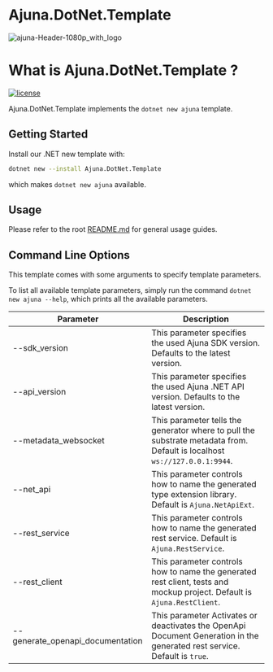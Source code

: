 # Ajuna.DotNet.Template
![ajuna-Header-1080p_with_logo](https://user-images.githubusercontent.com/17710198/136852531-d9eb47cd-efcd-4c88-bdbf-78dfcbffe287.png)

# What is Ajuna.DotNet.Template ?
[![license](https://img.shields.io/github/license/ajuna-network/Ajuna.SDK)](https://github.com/ajuna-network/Ajuna.SDK/blob/origin/LICENSE)

Ajuna.DotNet.Template implements the `dotnet new ajuna` template.

## Getting Started
Install our .NET new template with:

```sh
dotnet new --install Ajuna.DotNet.Template
```

which makes `dotnet new ajuna` available.

## Usage
Please refer to the root [README.md](../../README.md) for general usage guides.

## Command Line Options
This template comes with some arguments to specify template parameters. 

To list all available template parameters, simply run the command `dotnet new ajuna --help`, which prints all the available parameters.

| Parameter                       | Description                                                                                                               |
|---------------------------------|---------------------------------------------------------------------------------------------------------------------------|
| --sdk_version                   | This parameter specifies the used Ajuna SDK version. Defaults to the latest version.                                      |
| --api_version                   | This parameter specifies the used Ajuna .NET API version. Defaults to the latest version.                                 |
| --metadata_websocket            | This parameter tells the generator where to pull the substrate metadata from. Default is localhost `ws://127.0.0.1:9944`. |
| --net_api                        | This parameter controls how to name the generated type extension library. Default is `Ajuna.NetApiExt`.                   |
| --rest_service                   | This parameter controls how to name the generated rest service. Default is `Ajuna.RestService`.                           |
| --rest_client                    | This parameter controls how to name the generated rest client, tests and mockup project. Default is `Ajuna.RestClient`.   |
| --generate_openapi_documentation | This parameter Activates or deactivates the OpenApi Document Generation in the generated rest service. Default is `true`. |



